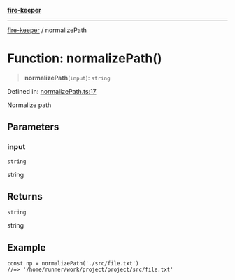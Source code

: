 [**fire-keeper**](../README.md)

***

[fire-keeper](../README.md) / normalizePath

# Function: normalizePath()

> **normalizePath**(`input`): `string`

Defined in: [normalizePath.ts:17](https://github.com/phonowell/fire-keeper/blob/862cc844119f7a539be35ffaeee5bfb3fdb4b3cd/src/normalizePath.ts#L17)

Normalize path

## Parameters

### input

`string`

string

## Returns

`string`

string

## Example

```
const np = normalizePath('./src/file.txt')
//=> '/home/runner/work/project/project/src/file.txt'
```
